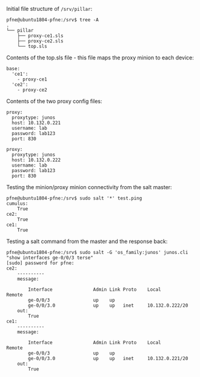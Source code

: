 Initial file structure of `/srv/pillar`:


```
pfne@ubuntu1804-pfne:/srv$ tree -A
.
└── pillar
    ├── proxy-ce1.sls
    ├── proxy-ce2.sls
    └── top.sls
```
Contents of the top.sls file - this file maps the proxy minion to each device:
```
base:
  'ce1':
    - proxy-ce1
  'ce2':
    - proxy-ce2
```
Contents of the two proxy config files:
```
proxy:
  proxytype: junos
  host: 10.132.0.221
  username: lab
  password: lab123
  port: 830
```

```
proxy:
  proxytype: junos
  host: 10.132.0.222
  username: lab
  password: lab123
  port: 830
```
Testing the minion/proxy minion connectivity from the salt master:
```
pfne@ubuntu1804-pfne:/srv$ sudo salt '*' test.ping
cumulus:
    True
ce2:
    True
ce1:
    True
```
Testing a salt command from the master and the response back:
```
pfne@ubuntu1804-pfne:/srv$ sudo salt -G 'os_family:junos' junos.cli "show interfaces ge-0/0/3 terse"                                                                                               [sudo] password for pfne:
ce2:
    ----------
    message:

        Interface               Admin Link Proto    Local                 Remote
        ge-0/0/3                up    up
        ge-0/0/3.0              up    up   inet     10.132.0.222/20
    out:
        True
ce1:
    ----------
    message:

        Interface               Admin Link Proto    Local                 Remote
        ge-0/0/3                up    up
        ge-0/0/3.0              up    up   inet     10.132.0.221/20
    out:
        True
```



